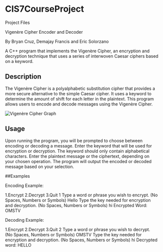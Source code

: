 # CIS7CourseProject
Project Files

Vigenère Cipher Encoder and Decoder

By Bryan Cruz, Demajay Francis and Eric Solorzano 

A C++ program that implements the Vigenère Cipher, an encryption and decryption technique that uses a series of interwoven Caesar ciphers based on a keyword.

## Description

The Vigenère Cipher is a polyalphabetic substitution cipher that provides a more secure alternative to the simple Caesar cipher. It uses a keyword to determine the amount of shift for each letter in the plaintext. This program allows users to encode and decode messages using the Vigenère Cipher.

![Vigenère Cipher Graph](https://github.com/Bryan1997123/CIS7CourseProject/assets/135768503/b606a656-d53f-4271-9747-be76ff4e122c)


## Usage

Upon running the program, you will be prompted to choose between encoding or decoding a message.
Enter the keyword that will be used for encryption or decryption. The keyword should only contain alphabetical characters.
Enter the plaintext message or the ciphertext, depending on your chosen operation.
The program will output the encoded or decoded message based on your selection.

##Examples

Encoding Example:

1.Encrypt
2.Decrypt
3.Quit
1
Type a word or phrase you wish to encrypt. (No Spaces, Numbers or Symbols)
Hello
Type the key needed for encryption and decryption. (No Spaces, Numbers or Symbols)
hi
Encrypted Word: OMSTV

Decoding Example:

1.Encrypt
2.Decrypt
3.Quit
2
Type a word or phrase you wish to decrypt. (No Spaces, Numbers or Symbols)
OMSTV
Type the key needed for encryption and decryption. (No Spaces, Numbers or Symbols)
hi
Decrypted word: HELLO
